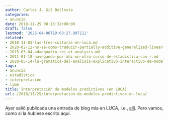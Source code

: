 ```yaml
---
author: Carlos J. Gil Bellosta
categories:
- anuncio
date: 2018-11-29 08:13:32+00:00
draft: false
lastmod: '2025-04-06T19:03:27.997111'
related:
- 2018-11-01-las-tres-culturas-en-luca.md
- 2020-02-12-no-se-como-traducir-partially-additive-generalized-linear-model-trees.md
- 2015-03-04-adaequatio-rei-et-analysis.md
- 2011-01-18-navegando-por-ahi-un-otro-curso-de-estadistica-con-r.md
- 2020-05-14-la-gramatica-del-analisis-explicativo-interactivo-de-modelos.md
tags:
- anuncio
- estadística
- interpretación
- lime
title: Interpretación de modelos predictivos (en LUCA)
url: /2018/11/29/interpretacion-de-modelos-predictivos-en-luca/
---
```


Ayer salió publicada una entrada de blog mía en LUCA, i.e., [allí](https://empresas.blogthinkbig.com/interpretacion-de-modelos-predictivos/). Pero vamos, como si la hubiese escrito aquí.